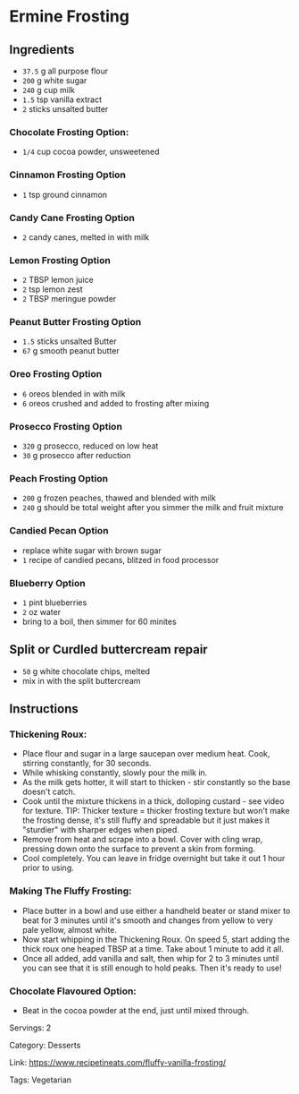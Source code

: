 # Ermine Frosting

## Ingredients

- `37.5` g all purpose flour
- `200` g white sugar
- `240` g cup milk
- `1.5` tsp vanilla extract
- `2` sticks unsalted butter

### Chocolate Frosting Option:

- `1/4` cup cocoa powder, unsweetened

### Cinnamon Frosting Option

- `1` tsp ground cinnamon

### Candy Cane Frosting Option

- `2` candy canes, melted in with milk

### Lemon Frosting Option

- `2` TBSP lemon juice
- `2` tsp lemon zest
- `2` TBSP meringue powder

### Peanut Butter Frosting Option

- `1.5` sticks unsalted Butter
- `67` g smooth peanut butter

### Oreo Frosting Option

- `6` oreos blended in with milk
- `6` oreos crushed and added to frosting after mixing

### Prosecco Frosting Option

- `320` g prosecco, reduced on low heat
- `30` g prosecco after reduction

### Peach Frosting Option

- `200` g frozen peaches, thawed and blended with milk
- `240` g should be total weight after you simmer the milk and fruit mixture

### Candied Pecan Option

- replace white sugar with brown sugar
- `1` recipe of candied pecans, blitzed in food processor

### Blueberry Option

- `1` pint blueberries
- `2` oz water
- bring to a boil, then simmer for 60 minites

## Split or Curdled buttercream repair

- `50` g white chocolate chips, melted
- mix in with the split buttercream

## Instructions

### Thickening Roux:

- Place flour and sugar in a large saucepan over medium heat. Cook, stirring constantly, for 30 seconds.
- While whisking constantly, slowly pour the milk in.
- As the milk gets hotter, it will start to thicken - stir constantly so the base doesn't catch.
- Cook until the mixture thickens in a thick, dolloping custard - see video for texture. TIP: Thicker texture = thicker frosting texture but won't make the frosting dense, it's still fluffy and spreadable but it just makes it "sturdier" with sharper edges when piped.
- Remove from heat and scrape into a bowl. Cover with cling wrap, pressing down onto the surface to prevent a skin from forming.
- Cool completely. You can leave in fridge overnight but take it out 1 hour prior to using.

### Making The Fluffy Frosting:

- Place butter in a bowl and use either a handheld beater or stand mixer to beat for 3 minutes until it's smooth and changes from yellow to very pale yellow, almost white.
- Now start whipping in the Thickening Roux. On speed 5, start adding the thick roux one heaped TBSP at a time. Take about 1 minute to add it all.
- Once all added, add vanilla and salt, then whip for 2 to 3 minutes until you can see that it is still enough to hold peaks. Then it's ready to use!

### Chocolate Flavoured Option:

- Beat in the cocoa powder at the end, just until mixed through.

Servings: 2

Category: Desserts

Link: https://www.recipetineats.com/fluffy-vanilla-frosting/

Tags: Vegetarian

